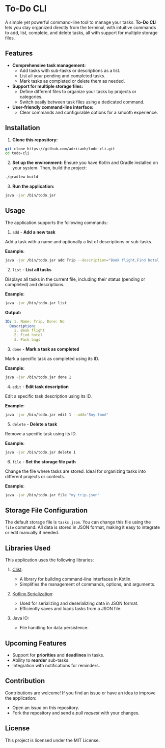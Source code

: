 # To-Do CLI
A simple yet powerful command-line tool to manage your tasks. **To-Do CLI** lets you stay organized directly from the terminal, with intuitive commands to add, list, complete, and delete tasks, all with support for multiple storage files.

## Features
- **Comprehensive task management:**
  - Add tasks with sub-tasks or descriptions as a list.
  - List all your pending and completed tasks.
  - Mark tasks as completed or delete them as needed.
- **Support for multiple storage files:**
  - Define different files to organize your tasks by projects or categories.
  - Switch easily between task files using a dedicated command.
- **User-friendly command-line interface:**
  - Clear commands and configurable options for a smooth experience.

## Installation

1. **Clone this repository:**
```bash
git clone https://github.com/adriianh/todo-cli.git
cd todo-cli
```
2. **Set up the environment:** Ensure you have Kotlin and Gradle installed on your system. Then, build the project:

```bash
./gradlew build
```
3. **Run the application:**

```bash
java -jar /bin/todo.jar
```

## Usage
The application supports the following commands:

1. `add` - **Add a new task**

Add a task with a name and optionally a list of descriptions or sub-tasks.

 **Example:**

```bash
java -jar /bin/todo.jar add Trip --description="Book flight,Find hotel,Pack bags"
```
2. `list` - **List all tasks**

Displays all tasks in the current file, including their status (pending or completed) and descriptions.

**Example:**

```bash
java -jar /bin/todo.jar list
```

**Output:**

```yaml
ID: 1, Name: Trip, Done: No
  Description:
    1. Book flight
    2. Find hotel
    3. Pack bags
```

3. `done` - **Mark a task as completed**

Mark a specific task as completed using its ID.

**Example:**

```bash
java -jar /bin/todo.jar done 1
```

4. `edit` - **Edit task description**

Edit a specific task description using its ID.

**Example:**

```bash
java -jar /bin/todo.jar edit 1 --add="Buy food"
```

5. `delete` - **Delete a task**

Remove a specific task using its ID.

**Example:**

```bash
java -jar /bin/todo.jar delete 1
```

6. `file` - **Set the storage file path**

Change the file where tasks are stored. Ideal for organizing tasks into different projects or contexts.

**Example:**

```bash
java -jar /bin/todo.jar file "my_trip.json"
```

## Storage File Configuration
The default storage file is `tasks.json`. You can change this file using the `file` command. All data is stored in JSON format, making it easy to integrate or edit manually if needed.

## Libraries Used
This application uses the following libraries:

1. [Clikt](https://github.com/ajalt/clikt):
    - A library for building command-line interfaces in Kotlin.
    - Simplifies the management of commands, options, and arguments.

2. [Kotlinx Serialization](https://github.com/Kotlin/kotlinx.serialization):
    - Used for serializing and deserializing data in JSON format.
    - Efficiently saves and loads tasks from a JSON file.

3. Java IO:
    - File handling for data persistence.

## Upcoming Features
- Support for **priorities** and **deadlines** in tasks.
- Ability to **reorder** sub-tasks.
- Integration with notifications for reminders.

## Contribution
Contributions are welcome! If you find an issue or have an idea to improve the application:

- Open an *issue* on this repository.
- Fork the repository and send a *pull request* with your changes.

## License
This project is licensed under the MIT License.


